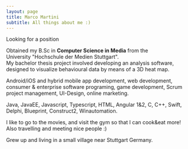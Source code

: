 ```yaml
---
layout: page
title: Marco Martini
subtitle: All things about me :)
---
```

<span class="fa fa-briefcase about-icon"></span>
  Looking for a position

<span class="fa fa-graduation-cap about-icon"></span>
  Obtained my B.Sc in <strong>Computer Science in Media</strong> from the  
University "Hochschule der Medien Stuttgart".  
My bachelor thesis project involved developing an analysis software, designed to visualize behavioural data by means of a 3D heat map.

<span class="fa fa-file-text-o about-icon"></span>
  Android/iOS and hybrid mobile app development, web development, consumer & enterprise software programing, game development, Scrum project management, UI-Design, online marketing.

<span class="fa fa-code about-icon"></span>
  Java, JavaEE, Javascript, Typescript, HTML, Angular 1&2, C, C++, Swift, Delphi, Blueprint, Construct2, Winautomation.

<span class="fa fa-heart about-icon"></span>
  I like to go to the movies, and visit the gym so that I can cook&eat more! Also travelling and meeting nice people :)

<span class="fa fa-globe about-icon"></span>
  Grew up and living in a small village near Stuttgart Germany.
